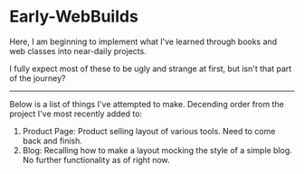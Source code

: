 # Early-WebBuilds

Here, I am beginning to implement what I've learned through books
and web classes into near-daily projects.

I fully expect most of these to be ugly and strange at first, 
but isn't that part of the journey? 

-------------------------------------------------------------------
Below is a list of things I've attempted to make. Decending order from the project I've most recently added to:

1) Product Page: Product selling layout of various tools. Need to come back and finish.
2) Blog: Recalling how to make a layout mocking the style of a simple blog. No further functionality as of right now.   
